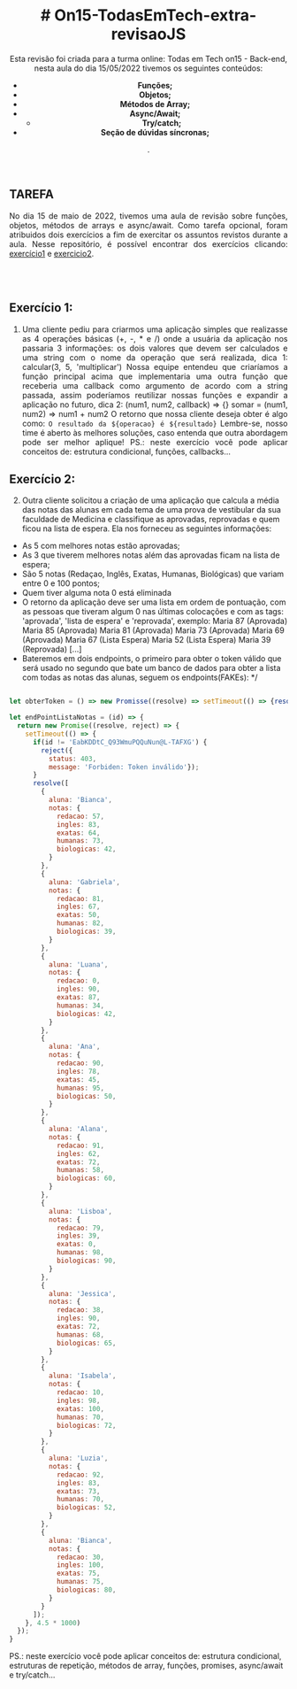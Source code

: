 # <div align = "center"> # On15-TodasEmTech-extra-revisaoJS </div>




<div align = "center">
    <p>
        Esta revisão foi criada para a turma online: Todas em Tech on15 - Back-end, nesta aula do dia 15/05/2022 tivemos os seguintes conteúdos: 
<b>

- Funções;
- Objetos;
- Métodos de Array;
- Async/Await;
    - Try/catch;
- Seção de dúvidas síncronas;

</b>.
    </p>
</div>

<br>

## TAREFA

<div align = "justify">

No dia 15 de maio de 2022, tivemos uma aula de revisão sobre funções, objetos, métodos de arrays e async/await. Como tarefa opcional, foram atribuidos dois exercícios a fim de exercitar os assuntos revistos durante a aula. Nesse repositório, é possível encontrar dos exercícios clicando: [exercício1]() e [exercicio2]().

<br>

</div>
<br>
<div align = "justify">

## Exercício 1: 

1. Uma cliente pediu para criarmos uma aplicação simples que realizasse as 4 operações básicas (+, -, * e /) onde a usuária da aplicação nos passaria 3 informações: os dois valores que devem ser calculados e uma string com o nome da operação que será realizada, 
dica 1:
calcular(3, 5, 'multiplicar')
Nossa equipe entendeu que criaríamos a função principal acima que implementaria uma outra função que receberia uma callback como argumento de acordo com a string passada, assim poderíamos reutilizar nossas funções e expandir a aplicação no futuro, 
dica 2:
(num1, num2, callback) => {}
somar = (num1, num2) => num1 + num2
O retorno que nossa cliente deseja obter é algo como:
`O resultado da ${operacao} é ${resultado}`
Lembre-se, nosso time é aberto às melhores soluções, caso entenda que outra abordagem pode ser melhor aplique!
PS.: neste exercício você pode aplicar conceitos de: estrutura condicional, funções, callbacks...
</div>

## Exercício 2: 

2. Outra cliente solicitou a criação de uma aplicação que calcula a média das notas das alunas em cada tema de uma prova de vestibular da sua faculdade de Medicina e classifique as aprovadas, reprovadas e quem ficou na lista de espera. Ela nos forneceu as seguintes informações:
- As 5 com melhores notas estão aprovadas;
- As 3 que tiverem melhores notas além das aprovadas ficam na lista de espera;
- São 5 notas (Redaçao, Inglês, Exatas, Humanas, Biológicas) que variam entre 0 e 100 pontos;
- Quem tiver alguma nota 0 está eliminada
- O retorno da aplicação deve ser uma lista em ordem de pontuação, com as pessoas que tiveram algum 0 nas últimas colocações e com as tags: 'aprovada', 'lista de espera' e 'reprovada', exemplo:
Maria 87 (Aprovada)
Maria 85 (Aprovada)
Maria 81 (Aprovada)
Maria 73 (Aprovada)
Maria 69 (Aprovada)
Maria 67 (Lista Espera)
Maria 52 (Lista Espera)
Maria 39 (Reprovada)
[...]
- Bateremos em dois endpoints, o primeiro para obter o token válido que será usado no segundo que bate um banco de dados para obter a lista com todas as notas das alunas, seguem os endpoints(FAKEs):
*/

```javascript

let obterToken = () => new Promisse((resolve) => setTimeout(() => {resolve('EabKDDtC_Q93WmuPQQuNun@L-TAFXG')}, 1000))

let endPointListaNotas = (id) => {
  return new Promise((resolve, reject) => {
    setTimeout(() => {
      if(id != 'EabKDDtC_Q93WmuPQQuNun@L-TAFXG') {
        reject({
          status: 403,
          message: 'Forbiden: Token inválido'});
      }
      resolve([
        {
          aluna: 'Bianca',
          notas: {
            redacao: 57,
            ingles: 83, 
            exatas: 64, 
            humanas: 73, 
            biologicas: 42,
          }
        },
        {
          aluna: 'Gabriela',
          notas: {
            redacao: 81,
            ingles: 67, 
            exatas: 50, 
            humanas: 82, 
            biologicas: 39,
          }
        },
        {
          aluna: 'Luana',
          notas: {
            redacao: 0,
            ingles: 90, 
            exatas: 87, 
            humanas: 34, 
            biologicas: 42,
          }
        },
        {
          aluna: 'Ana',
          notas: {
            redacao: 90,
            ingles: 78, 
            exatas: 45, 
            humanas: 95, 
            biologicas: 50,
          }
        },
        {
          aluna: 'Alana',
          notas: {
            redacao: 91,
            ingles: 62, 
            exatas: 72, 
            humanas: 58, 
            biologicas: 60,
          }
        },
        {
          aluna: 'Lisboa',
          notas: {
            redacao: 79,
            ingles: 39, 
            exatas: 0, 
            humanas: 98, 
            biologicas: 90,
          }
        },
        {
          aluna: 'Jessica',
          notas: {
            redacao: 38,
            ingles: 90, 
            exatas: 72, 
            humanas: 68, 
            biologicas: 65,
          }
        },
        {
          aluna: 'Isabela',
          notas: {
            redacao: 10,
            ingles: 98, 
            exatas: 100, 
            humanas: 70, 
            biologicas: 72,
          }
        },
        {
          aluna: 'Luzia',
          notas: {
            redacao: 92,
            ingles: 83, 
            exatas: 73, 
            humanas: 70, 
            biologicas: 52,
          }
        },
        {
          aluna: 'Bianca',
          notas: {
            redacao: 30,
            ingles: 100, 
            exatas: 75, 
            humanas: 75, 
            biologicas: 80,
          }
        }
      ]);
    }, 4.5 * 1000)
  });
}
```

PS.: neste exercício você pode aplicar conceitos de: estrutura condicional, estruturas de repetição, métodos de array, funções, promises, async/await e try/catch...


</div>
